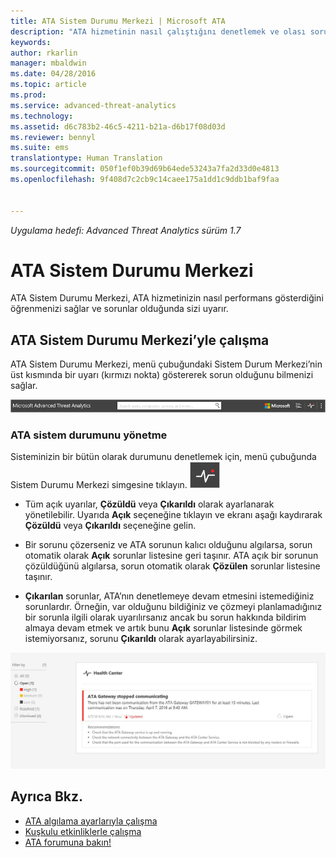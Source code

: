 ```yaml
---
title: ATA Sistem Durumu Merkezi | Microsoft ATA
description: "ATA hizmetinin nasıl çalıştığını denetlemek ve olası sorunlarda uyarı almak için ATA Sistem Durumu Merkezi’ni kullanın."
keywords: 
author: rkarlin
manager: mbaldwin
ms.date: 04/28/2016
ms.topic: article
ms.prod: 
ms.service: advanced-threat-analytics
ms.technology: 
ms.assetid: d6c783b2-46c5-4211-b21a-d6b17f08d03d
ms.reviewer: bennyl
ms.suite: ems
translationtype: Human Translation
ms.sourcegitcommit: 050f1ef0b39d69b64ede53243a7fa2d33d0e4813
ms.openlocfilehash: 9f408d7c2cb9c14caee175a1dd1c9ddb1baf9faa


---
```


*Uygulama hedefi: Advanced Threat Analytics sürüm 1.7*



# ATA Sistem Durumu Merkezi
ATA Sistem Durumu Merkezi, ATA hizmetinizin nasıl performans gösterdiğini öğrenmenizi sağlar ve sorunlar olduğunda sizi uyarır.

## ATA Sistem Durumu Merkezi’yle çalışma
ATA Sistem Durumu Merkezi, menü çubuğundaki Sistem Durum Merkezi’nin üst kısmında bir uyarı (kırmızı nokta) göstererek sorun olduğunu bilmenizi sağlar.

![ATA Sistem Durumu Merkezi kırmızı nokta araç çubuğu](media/ATA-Health-Center-Alert-red-dot.png)

### ATA sistem durumunu yönetme
Sisteminizin bir bütün olarak durumunu denetlemek için, menü çubuğunda Sistem Durumu Merkezi simgesine tıklayın. ![ATA Sistem Durumu Merkezi simgesi](media/ATA-red-dot.png)

-   Tüm açık uyarılar, **Çözüldü** veya **Çıkarıldı** olarak ayarlanarak yönetilebilir. Uyarıda **Açık** seçeneğine tıklayın ve ekranı aşağı kaydırarak **Çözüldü** veya **Çıkarıldı** seçeneğine gelin.

-   Bir sorunu çözerseniz ve ATA sorunun kalıcı olduğunu algılarsa, sorun otomatik olarak **Açık** sorunlar listesine geri taşınır. ATA açık bir sorunun çözüldüğünü algılarsa, sorun otomatik olarak **Çözülen** sorunlar listesine taşınır.

-   **Çıkarılan** sorunlar, ATA’nın denetlemeye devam etmesini istemediğiniz sorunlardır. Örneğin, var olduğunu bildiğiniz ve çözmeyi planlamadığınız bir sorunla ilgili olarak uyarılırsanız ancak bu sorun hakkında bildirim almaya devam etmek ve artık bunu **Açık** sorunlar listesinde görmek istemiyorsanız, sorunu **Çıkarıldı** olarak ayarlayabilirsiniz.

![ATA Sistem Durumu Merkezi sorunlarının resmi](media/ATA-Health-Issue.JPG)

## Ayrıca Bkz.
- [ATA algılama ayarlarıyla çalışma](working-with-detection-settings.md)
- [Kuşkulu etkinliklerle çalışma](working-with-suspicious-activities.md)
- [ATA forumuna bakın!](https://social.technet.microsoft.com/Forums/security/home?forum=mata)



<!--HONumber=Aug16_HO5-->


